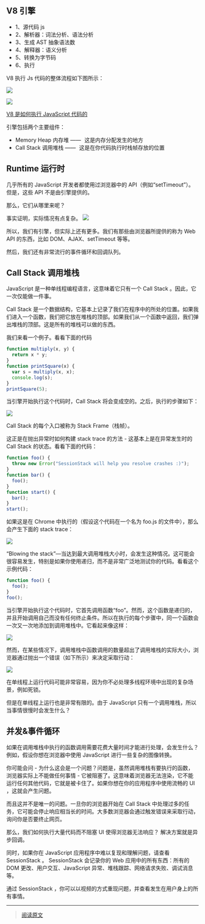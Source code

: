 ## V8 引擎

- 1、源代码 js
- 2、解析器：词法分析、语法分析
- 3、生成 AST 抽象语法数
- 4、解释器：语义分析
- 5、转换为字节码
- 6、执行

V8 执行 Js 代码的整体流程如下图所示：

![](https://pic4.zhimg.com/80/v2-acad4c0164e91aeca166edbf68934a2b_1440w.jpg)

![](https://pic1.zhimg.com/80/v2-577dc100b5725942708b9ab7e74ac4b0_hd.jpg)

[V8 是如何执行 JavaScript 代码的](https://zhuanlan.zhihu.com/p/96502646)

引擎包括两个主要组件：

- Memory Heap 内存堆 ——   这是内存分配发生的地方
- Call Stack 调用堆栈 ——   这是在你代码执行时栈帧存放的位置

## Runtime 运行时

几乎所有的 JavaScript 开发者都使用过浏览器中的 API（例如“setTimeout”）。 但是，这些 API 不是由引擎提供的。

那么，它们从哪里来呢？

事实证明，实际情况有点复杂。
![](https://static.oschina.net/uploads/space/2017/1213/104047_yNc9_2896879.png)

所以，我们有引擎，但实际上还有更多。我们有那些由浏览器所提供的称为 Web API 的东西，比如 DOM、AJAX、setTimeout 等等。

然后，我们还有非常流行的事件循环和回调队列。

## Call Stack 调用堆栈

JavaScript 是一种单线程编程语言，这意味着它只有一个 Call Stack 。因此，它一次仅能做一件事。

Call Stack 是一个数据结构，它基本上记录了我们在程序中的所处的位置。如果我们进入一个函数，我们把它放在堆栈的顶部。如果我们从一个函数中返回，我们弹出堆栈的顶部。这是所有的堆栈可以做的东西。

我们来看一个例子。看看下面的代码

```js
function multiply(x, y) {
  return x * y;
}
function printSquare(x) {
  var s = multiply(x, x);
  console.log(s);
}
printSquare(5);
```

当引擎开始执行这个代码时，Call Stack 将会变成空的。之后，执行的步骤如下：

![](https://static.oschina.net/uploads/space/2017/1213/104147_KJwy_2896879.png)

Call Stack 的每个入口被称为 Stack Frame（栈帧）。

这正是在抛出异常时如何构建 stack trace 的方法 - 这基本上是在异常发生时的 Call Stack 的状态。看看下面的代码：

```js
function foo() {
  throw new Error("SessionStack will help you resolve crashes :)");
}
function bar() {
  foo();
}
function start() {
  bar();
}
start();
```

如果这是在 Chrome 中执行的（假设这个代码在一个名为 foo.js 的文件中），那么会产生下面的 stack trace：

![](https://static.oschina.net/uploads/space/2017/1213/104225_sJsM_2896879.png)

“Blowing the stack”—当达到最大调用堆栈大小时，会发生这种情况。这可能会很容易发生，特别是如果你使用递归，而不是非常广泛地测试你的代码。看看这个示例代码：

```js
function foo() {
  foo();
}
foo();
```

当引擎开始执行这个代码时，它首先调用函数“foo”。然而，这个函数是递归的，并且开始调用自己而没有任何终止条件。所以在执行的每个步骤中，同一个函数会一次又一次地添加到调用堆栈中。它看起来像这样：

![](https://static.oschina.net/uploads/space/2017/1213/104326_4B9u_2896879.png)

然而，在某些情况下，调用堆栈中函数调用的数量超出了调用堆栈的实际大小，浏览器通过抛出一个错误（如下所示）来决定采取行动：

![](https://static.oschina.net/uploads/space/2017/1213/104350_JCtB_2896879.png)

在单线程上运行代码可能非常容易，因为你不必处理多线程环境中出现的复杂场景，例如死锁。

但是在单线程上运行也是非常有限的。由于 JavaScript 只有一个调用堆栈，所以当事情很慢时会发生什么？

## 并发&事件循环

如果在调用堆栈中执行的函数调用需要花费大量时间才能进行处理，会发生什么？ 例如，假设你想在浏览器中使用 JavaScript 进行一些复杂的图像转换。

你可能会问 - 为什么这会是一个问题？问题是，虽然调用堆栈有要执行的函数，浏览器实际上不能做任何事情 - 它被阻塞了。这意味着浏览器无法渲染，它不能运行任何其他代码，它就是被卡住了。如果你想在你的应用程序中使用流畅的 UI ，这就会产生问题。

而且这并不是唯一的问题。一旦你的浏览器开始在 Call Stack 中处理过多的任务，它可能会停止响应相当长的时间。大多数浏览器会通过触发错误来采取行动，询问你是否要终止网页。

那么，我们如何执行大量代码而不阻塞 UI 使得浏览器无法响应？ 解决方案就是异步回调。

同时，如果你在 JavaScript 应用程序中难以复现和理解问题，请查看 SessionStack 。 SessionStack 会记录你的 Web 应用中的所有东西：所有的 DOM 更改、用户交互、JavaScript 异常、堆栈跟踪、网络请求失败、调试消息等。

通过 SessionStack ，你可以以视频的方式重现问题，并查看发生在用户身上的所有事情。

---

> [阅读原文](https://www.oschina.net/translate/how-does-javascript-actually-work-part-1)
